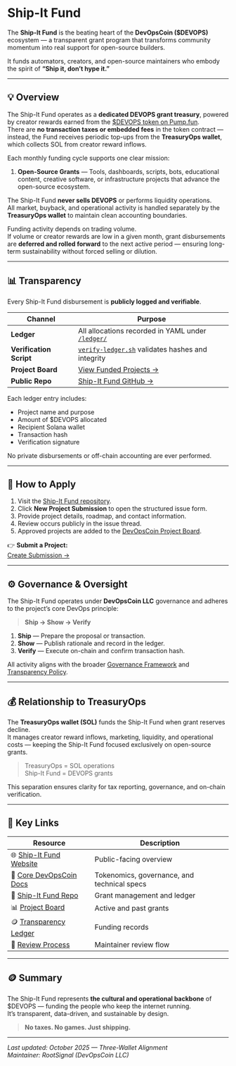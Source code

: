 # Ship-It Fund

The **Ship-It Fund** is the beating heart of the **DevOpsCoin ($DEVOPS)** ecosystem — a transparent grant program that transforms community momentum into real support for open-source builders.

It funds automators, creators, and open-source maintainers who embody the spirit of **“Ship it, don’t hype it.”**

---

## 💡 Overview

The Ship-It Fund operates as a **dedicated DEVOPS grant treasury**, powered by creator rewards earned from the [$DEVOPS token on Pump.fun](https://pump.fun/).  
There are **no transaction taxes or embedded fees** in the token contract — instead, the Fund receives periodic top-ups from the **TreasuryOps wallet**, which collects SOL from creator reward inflows.

Each monthly funding cycle supports one clear mission:

1. **Open-Source Grants** — Tools, dashboards, scripts, bots, educational content, creative software, or infrastructure projects that advance the open-source ecosystem.

The Ship-It Fund **never sells DEVOPS** or performs liquidity operations.  
All market, buyback, and operational activity is handled separately by the **TreasuryOps wallet** to maintain clean accounting boundaries.

Funding activity depends on trading volume.  
If volume or creator rewards are low in a given month, grant disbursements are **deferred and rolled forward** to the next active period — ensuring long-term sustainability without forced selling or dilution.

---

## 📊 Transparency

Every Ship-It Fund disbursement is **publicly logged and verifiable**.

| Channel                 | Purpose                                                                                                                   |
| ----------------------- | ------------------------------------------------------------------------------------------------------------------------- |
| **Ledger**              | All allocations recorded in YAML under [`/ledger/`](https://github.com/DevOpsCoin/shipit-fund/tree/main/ledger)           |
| **Verification Script** | [`verify-ledger.sh`](https://github.com/DevOpsCoin/shipit-fund/blob/main/verify-ledger.sh) validates hashes and integrity |
| **Project Board**       | [View Funded Projects →](https://github.com/orgs/DevOpsCoin/projects/1)                                                   |
| **Public Repo**         | [Ship-It Fund GitHub →](https://github.com/DevOpsCoin/shipit-fund)                                                        |

Each ledger entry includes:

- Project name and purpose
- Amount of $DEVOPS allocated
- Recipient Solana wallet
- Transaction hash
- Verification signature

No private disbursements or off-chain accounting are ever performed.

---

## 🧰 How to Apply

1. Visit the [Ship-It Fund repository](https://github.com/DevOpsCoin/shipit-fund).
2. Click **New Project Submission** to open the structured issue form.
3. Provide project details, roadmap, and contact information.
4. Review occurs publicly in the issue thread.
5. Approved projects are added to the [DevOpsCoin Project Board](https://github.com/orgs/DevOpsCoin/projects/1).

👉 **Submit a Project:**  
[Create Submission →](https://github.com/DevOpsCoin/shipit-fund/issues/new?assignees=&labels=submission&template=project_submission.yml)

---

## ⚙️ Governance & Oversight

The Ship-It Fund operates under **DevOpsCoin LLC** governance and adheres to the project’s core DevOps principle:

> **Ship → Show → Verify**

1. **Ship** — Prepare the proposal or transaction.
2. **Show** — Publish rationale and record in the ledger.
3. **Verify** — Execute on-chain and confirm transaction hash.

All activity aligns with the broader [Governance Framework](../operations/GOVERNANCE.md) and [Transparency Policy](../project/TRANSPARENCY.md).

---

## 💰 Relationship to TreasuryOps

The **TreasuryOps wallet (SOL)** funds the Ship-It Fund when grant reserves decline.  
It manages creator reward inflows, marketing, liquidity, and operational costs — keeping the Ship-It Fund focused exclusively on open-source grants.

> TreasuryOps = SOL operations  
> Ship-It Fund = DEVOPS grants

This separation ensures clarity for tax reporting, governance, and on-chain verification.

---

## 🧭 Key Links

| Resource                                                                                        | Description                                 |
| ----------------------------------------------------------------------------------------------- | ------------------------------------------- |
| 🌐 [Ship-It Fund Website](https://devopscoin.ai/shipit.html)                                    | Public-facing overview                      |
| 🧠 [Core DevOpsCoin Docs](https://github.com/DevOpsCoin/core/tree/main/docs)                    | Tokenomics, governance, and technical specs |
| 📜 [Ship-It Fund Repo](https://github.com/DevOpsCoin/shipit-fund)                               | Grant management and ledger                 |
| 📊 [Project Board](https://github.com/orgs/DevOpsCoin/projects/1)                               | Active and past grants                      |
| 🪙 [Transparency Ledger](https://github.com/DevOpsCoin/shipit-fund/tree/main/ledger)            | Funding records                             |
| 🧩 [Review Process](https://github.com/DevOpsCoin/shipit-fund/blob/main/docs/REVIEW_PROCESS.md) | Maintainer review flow                      |

---

## 🪙 Summary

The Ship-It Fund represents **the cultural and operational backbone** of $DEVOPS — funding the people who keep the internet running.  
It’s transparent, data-driven, and sustainable by design.

> **No taxes. No games. Just shipping.**

---

_Last updated: October 2025 — Three-Wallet Alignment_  
_Maintainer: RootSignal (DevOpsCoin LLC)_
